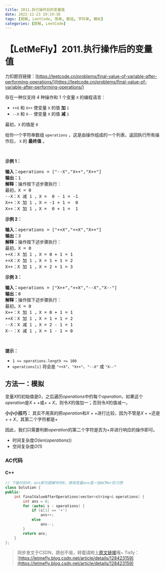 ```yaml
---
title: 2011.执行操作后的变量值
date: 2022-12-23 19:19:38
tags: [题解, LeetCode, 简单, 数组, 字符串, 模拟]
categories: [题解, LeetCode]
---
```


# 【LetMeFly】2011.执行操作后的变量值

力扣题目链接：[https://leetcode.cn/problems/final-value-of-variable-after-performing-operations/](https://leetcode.cn/problems/final-value-of-variable-after-performing-operations/)

<p>存在一种仅支持 4 种操作和 1 个变量 <code>X</code> 的编程语言：</p>

<ul>
	<li><code>++X</code> 和 <code>X++</code> 使变量 <code>X</code> 的值 <strong>加</strong> <code>1</code></li>
	<li><code>--X</code> 和 <code>X--</code> 使变量 <code>X</code> 的值 <strong>减</strong> <code>1</code></li>
</ul>

<p>最初，<code>X</code> 的值是 <code>0</code></p>

<p>给你一个字符串数组 <code>operations</code> ，这是由操作组成的一个列表，返回执行所有操作后，<em> </em><code>X</code> 的 <strong>最终值</strong> 。</p>

<p>&nbsp;</p>

<p><strong>示例 1：</strong></p>

<pre>
<strong>输入：</strong>operations = ["--X","X++","X++"]
<strong>输出：</strong>1
<strong>解释：</strong>操作按下述步骤执行：
最初，X = 0
--X：X 减 1 ，X =  0 - 1 = -1
X++：X 加 1 ，X = -1 + 1 =  0
X++：X 加 1 ，X =  0 + 1 =  1
</pre>

<p><strong>示例 2：</strong></p>

<pre>
<strong>输入：</strong>operations = ["++X","++X","X++"]
<strong>输出：</strong>3
<strong>解释：</strong>操作按下述步骤执行： 
最初，X = 0
++X：X 加 1 ，X = 0 + 1 = 1
++X：X 加 1 ，X = 1 + 1 = 2
X++：X 加 1 ，X = 2 + 1 = 3
</pre>

<p><strong>示例 3：</strong></p>

<pre>
<strong>输入：</strong>operations = ["X++","++X","--X","X--"]
<strong>输出：</strong>0
<strong>解释：</strong>操作按下述步骤执行：
最初，X = 0
X++：X 加 1 ，X = 0 + 1 = 1
++X：X 加 1 ，X = 1 + 1 = 2
--X：X 减 1 ，X = 2 - 1 = 1
X--：X 减 1 ，X = 1 - 1 = 0
</pre>

<p>&nbsp;</p>

<p><strong>提示：</strong></p>

<ul>
	<li><code>1 &lt;= operations.length &lt;= 100</code></li>
	<li><code>operations[i]</code> 将会是 <code>"++X"</code>、<code>"X++"</code>、<code>"--X"</code> 或 <code>"X--"</code></li>
</ul>


    
## 方法一：模拟

变量$X$的初始值是$0$，之后遍历$operations$中的每个$operation$，如果这个$operation$是$X++$或$++X$，则令$X$的值加一；否则令$X$的值减一。

**小小小技巧：** 其实不用真的把$operation$和$X++$进行比较，因为不管是$X++$还是$++X$，其第二个字符都是$+$

因此，我们只需要判断$operation$的第二个字符是否为$+$并进行响应的操作即可。

+ 时间复杂度$O(len(operations))$
+ 空间复杂度$O(1)$

### AC代码

#### C++

```cpp
// 下面代码中，ans即为题解中的X。使用变量ans是一些ACMer的习惯
class Solution {
public:
    int finalValueAfterOperations(vector<string>& operations) {
        int ans = 0;
        for (auto& s : operations) {
            if (s[1] == '+')
                ans++;
            else
                ans--;
        }
        return ans;
    }
};
```

> 同步发文于CSDN，原创不易，转载请附上[原文链接](https://blog.letmefly.xyz/2022/12/23/LeetCode%202011.%E6%89%A7%E8%A1%8C%E6%93%8D%E4%BD%9C%E5%90%8E%E7%9A%84%E5%8F%98%E9%87%8F%E5%80%BC/)哦~
> Tisfy：[https://letmefly.blog.csdn.net/article/details/128423159](https://letmefly.blog.csdn.net/article/details/128423159)
